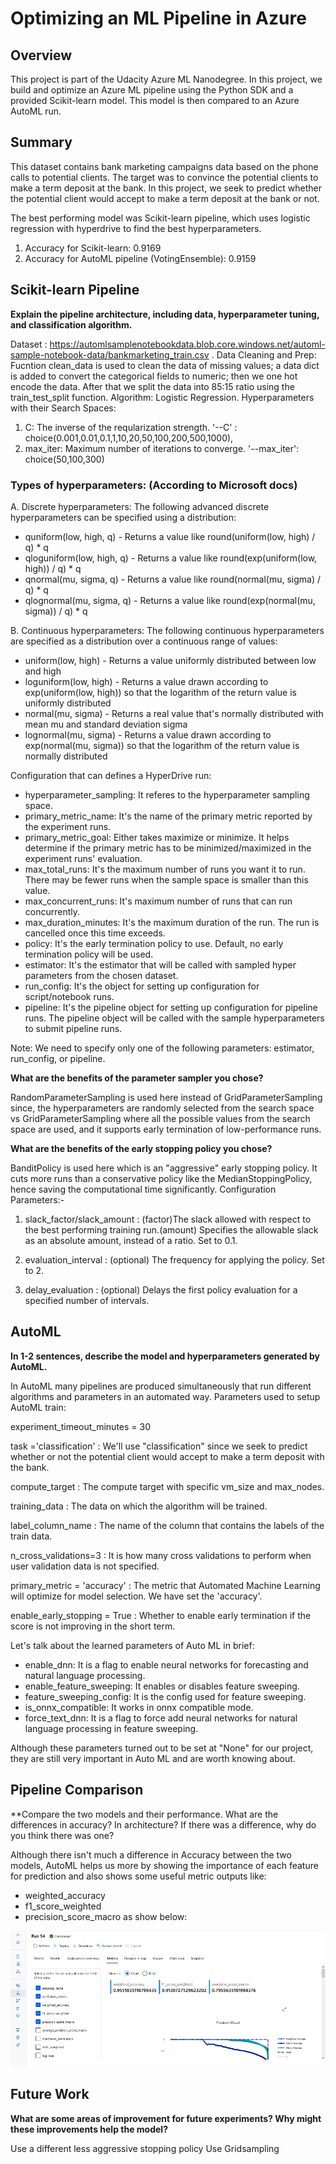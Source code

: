 # Optimizing an ML Pipeline in Azure

## Overview
This project is part of the Udacity Azure ML Nanodegree.
In this project, we build and optimize an Azure ML pipeline using the Python SDK and a provided Scikit-learn model.
This model is then compared to an Azure AutoML run.

## Summary

This dataset contains bank marketing campaigns data based on the phone calls to potential clients. The target was to convince the potential clients to make a term deposit at the bank. In this project, we seek to predict whether the potential client would accept to make a term deposit at the bank or not.

The best performing model was Scikit-learn pipeline, which uses logistic regression with hyperdrive to find the best hyperparameters.
1. Accuracy for Scikit-learn: 0.9169
2. Accuracy for AutoML pipeline (VotingEnsemble): 0.9159

## Scikit-learn Pipeline
**Explain the pipeline architecture, including data, hyperparameter tuning, and classification algorithm.**

Dataset : https://automlsamplenotebookdata.blob.core.windows.net/automl-sample-notebook-data/bankmarketing_train.csv . 
Data Cleaning and Prep: Fucntion clean_data is used to clean the data of missing values; a data dict is added to convert the categorical fields to numeric; then we one hot encode the data. After that we split the data into 85:15 ratio using the train_test_split function. 
Algorithm: Logistic Regression. 
Hyperparameters with their Search Spaces:

1. C: The inverse of the reqularization strength. '--C' : choice(0.001,0.01,0.1,1,10,20,50,100,200,500,1000),
2. max_iter: Maximum number of iterations to converge.  '--max_iter': choice(50,100,300)

### Types of hyperparameters: (According to Microsoft docs)

A. Discrete hyperparameters:
The following advanced discrete hyperparameters can be specified using a distribution:
  - quniform(low, high, q) - Returns a value like round(uniform(low, high) / q) * q
  - qloguniform(low, high, q) - Returns a value like round(exp(uniform(low, high)) / q) * q
  - qnormal(mu, sigma, q) - Returns a value like round(normal(mu, sigma) / q) * q
  - qlognormal(mu, sigma, q) - Returns a value like round(exp(normal(mu, sigma)) / q) * q
  
B. Continuous hyperparameters:
The following continuous hyperparameters are specified as a distribution over a continuous range of values:
  - uniform(low, high) - Returns a value uniformly distributed between low and high
  - loguniform(low, high) - Returns a value drawn according to exp(uniform(low, high)) so that the logarithm of the return value is uniformly distributed
  - normal(mu, sigma) - Returns a real value that's normally distributed with mean mu and standard deviation sigma
  - lognormal(mu, sigma) - Returns a value drawn according to exp(normal(mu, sigma)) so that the logarithm of the return value is normally distributed

Configuration that can defines a HyperDrive run:

  - hyperparameter_sampling: It referes to the hyperparameter sampling space.
  - primary_metric_name: It's the name of the primary metric reported by the experiment runs.
  - primary_metric_goal: Either takes maximize or minimize. It helps determine if the primary metric has to be minimized/maximized in the experiment runs' evaluation.
  - max_total_runs: It's the maximum number of runs you want it to run. There may be fewer runs when the sample space is smaller than this value.
  - max_concurrent_runs: It's maximum number of runs that can run concurrently.
  - max_duration_minutes: It's the maximum duration of the run. The run is cancelled once this time exceeds.
  - policy: It's the early termination policy to use. Default, no early termination policy will be used.
  - estimator: It's the estimator that will be called with sampled hyper parameters from the chosen dataset.
  - run_config: It's the object for setting up configuration for script/notebook runs.
  - pipeline: It's the pipeline object for setting up configuration for pipeline runs. The pipeline object will be called with the sample hyperparameters to submit pipeline runs. 

Note: We need to specify only one of the following parameters: estimator, run_config, or pipeline.
  
**What are the benefits of the parameter sampler you chose?**

RandomParameterSampling is used here instead of GridParameterSampling since, the hyperparameters are randomly selected from the search space vs GridParameterSampling where all the possible values from the search space are used, and it supports early termination of low-performance runs.

**What are the benefits of the early stopping policy you chose?**

BanditPolicy is used here which is an "aggressive" early stopping policy. It cuts more runs than a conservative policy like the MedianStoppingPolicy, hence saving the computational time significantly.
Configuration Parameters:-

1. slack_factor/slack_amount : (factor)The slack allowed with respect to the best performing training run.(amount) Specifies the allowable slack as an absolute amount, instead of a ratio. Set to 0.1.

2. evaluation_interval : (optional) The frequency for applying the policy. Set to 2.

3. delay_evaluation : (optional) Delays the first policy evaluation for a specified number of intervals.

## AutoML
**In 1-2 sentences, describe the model and hyperparameters generated by AutoML.**

In AutoML many pipelines are produced simultaneously that run different algorithms and parameters in an automated way. Parameters used to setup AutoML train:

experiment_timeout_minutes = 30

task ='classification' : We'll use "classification" since we seek to predict whether or not the potential client would accept to make a term deposit with the bank.

compute_target : The compute target with specific vm_size and max_nodes.

training_data : The data on which the algorithm will be trained.

label_column_name : The name of the column that contains the labels of the train data.

n_cross_validations=3 : It is how many cross validations to perform when user validation data is not specified.

primary_metric = 'accuracy' : The metric that Automated Machine Learning will optimize for model selection. We have set the 'accuracy'.

enable_early_stopping = True : Whether to enable early termination if the score is not improving in the short term.

Let's talk about the learned parameters of Auto ML in brief:

  - enable_dnn: It is a flag to enable neural networks for forecasting and natural language processing. 
  - enable_feature_sweeping: It enables or disables feature sweeping. 
  - feature_sweeping_config: It is the config used for feature sweeping.
  - is_onnx_compatible: It works in onnx compatible mode.
  - force_text_dnn: It is a flag to force add neural networks for natural language processing in feature sweeping.
  
Although these parameters turned out to be set at "None" for our project, they are still very important in Auto ML and are worth knowing about.

## Pipeline Comparison
**Compare the two models and their performance. What are the differences in accuracy? In architecture? If there was a difference, why do you think there was one?

Although there isn't much a difference in Accuracy between the two models, AutoML helps us more by showing the importance of each feature for prediction and also shows some useful metric outputs like:
  - weighted_accuracy
  - f1_score_weighted
  - precision_score_macro
 as show below:
 
 ![alt text](https://github.com/krishula/ksinha_AZMLND_Optimizing_a_Pipeline_in_Azure-Starter_Files/blob/master/Picture2-Project1.png)
 


## Future Work
**What are some areas of improvement for future experiments? Why might these improvements help the model?**

Use a different less aggressive stopping policy
Use Gridsampling



